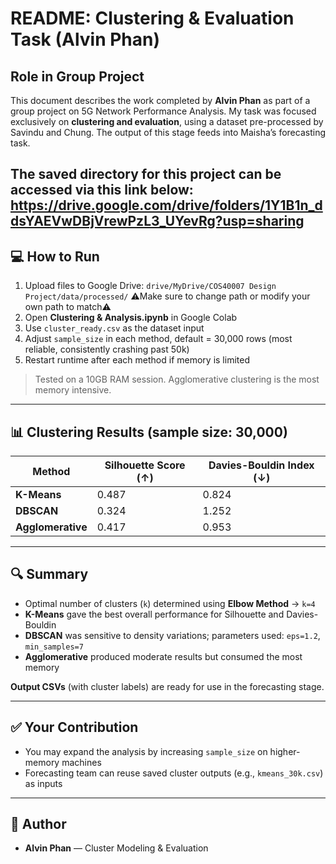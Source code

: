 # README: Clustering & Evaluation Task (Alvin Phan)

## Role in Group Project

This document describes the work completed by **Alvin Phan** as part of a group project on 5G Network Performance Analysis. My task was focused exclusively on **clustering and evaluation**, using a dataset pre-processed by Savindu and Chung. The output of this stage feeds into Maisha’s forecasting task.

The saved directory for this project can be accessed via this link below:
https://drive.google.com/drive/folders/1Y1B1n_ddsYAEVwDBjVrewPzL3_UYevRg?usp=sharing
---

## 💻 How to Run

1. Upload files to Google Drive: `drive/MyDrive/COS40007 Design Project/data/processed/` ⚠️Make sure to change path or modify your own path to match⚠️
2. Open **Clustering & Analysis.ipynb** in Google Colab
3. Use `cluster_ready.csv` as the dataset input
4. Adjust `sample_size` in each method, default = 30,000 rows (most reliable, consistently crashing past 50k)
5. Restart runtime after each method if memory is limited

> Tested on a 10GB RAM session. Agglomerative clustering is the most memory intensive.

---

## 📊 Clustering Results (sample size: 30,000)

| Method            | Silhouette Score (↑) | Davies-Bouldin Index (↓) |
| ----------------- | -------------------- | ------------------------ |
| **K-Means**       | 0.487                | 0.824                    |
| **DBSCAN**        | 0.324                | 1.252                    |
| **Agglomerative** | 0.417                | 0.953                    |

---

## 🔍 Summary

* Optimal number of clusters (`k`) determined using **Elbow Method** → `k=4`
* **K-Means** gave the best overall performance for Silhouette and Davies-Bouldin
* **DBSCAN** was sensitive to density variations; parameters used: `eps=1.2`, `min_samples=7`
* **Agglomerative** produced moderate results but consumed the most memory

**Output CSVs** (with cluster labels) are ready for use in the forecasting stage.

---

## ✅ Your Contribution

* You may expand the analysis by increasing `sample_size` on higher-memory machines
* Forecasting team can reuse saved cluster outputs (e.g., `kmeans_30k.csv`) as inputs

---

## 👤 Author

* **Alvin Phan** — Cluster Modeling & Evaluation
